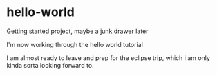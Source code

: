 # hello-world
Getting started project, maybe a junk drawer later

I'm now working through the hello world tutorial

I am almost ready to leave and prep for the eclipse trip, which i am only kinda sorta looking forward to.

